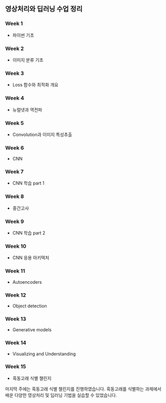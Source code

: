 
## 영상처리와 딥러닝 수업 정리

### Week 1
- 파이썬 기초

### Week 2
- 이미지 분류 기초

### Week 3
- Loss 함수와 최적화 개요

### Week 4
- 뉴럴넷과 역전파

### Week 5
- Convolution과 이미지 특성추출

### Week 6
- CNN

### Week 7
- CNN 학습 part 1

### Week 8
- 중간고사

### Week 9
- CNN 학습 part 2

### Week 10
- CNN 응용 아키텍처

### Week 11
- Autoencoders

### Week 12
- Object detection

### Week 13
- Generative models

### Week 14
- Visualizing and Understanding

### Week 15
- 흑동고래 식별 챌린지

마지막 주에는 흑동고래 식별 챌린지를 진행하였습니다. 흑동고래를 식별하는 과제에서 배운 다양한 영상처리 및 딥러닝 기법을 실습할 수 있었습니다.
